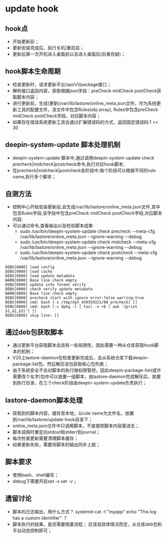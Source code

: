  
# update hook

## hook点

* 开始更新前；
* 更新安装完成后、执行关机|重启前；
* 更新后第一次开机进入桌面前以及进入桌面后(后者存疑)；

## hook脚本生命周期

* 检查更新时，请求更新平台/api/v1/package接口；
* 解析接口返回内容，获取根据json字段：preCheck midCheck postCheck获取脚本内容；
* 进行更新前，生成(更新)/var/lib/lastore/online_meta.json文件，作为系统更新工具的配置文件，该文件中包含Rules(obj array), Rules中包含preCheck midCheck postCheck字段，对应脚本内容；
* 如果存在错误系统更新工具会通过扩展错误码的方式，返回固定错误码:1 << 30

## deepin-system-update 脚本处理机制

* deepin-system-update 脚本中,通过调用deepin-system-update check precheck|midcheck|postcheck命令,执行对应hook脚本;
* 在precheck|midcheck|postcheck各阶段中,每个阶段可以根据不同的rule name,执行多个脚本；

## 自测方法

* 控制中心开始安装更新前,会生成/var/lib/lastore/online_meta.json文件,其中包含Rules字段,该字段中包含preCheck midCheck postCheck字段,对应脚本内容;
* 可以通过命令,查看输出以及检验脚本成果:
  * sudo /usr/bin/deepin-system-update check precheck  --meta-cfg /var/lib/lastore/online_meta.json --ignore-warning --debug
  * sudo /usr/bin/deepin-system-update check midcheck  --meta-cfg /var/lib/lastore/online_meta.json --ignore-warning --debug
  * sudo /usr/bin/deepin-system-update check postcheck  --meta-cfg /var/lib/lastore/online_meta.json --ignore-warning --debug

```
DEBU[0000] load config                                  
DEBU[0000] load cache                                   
DEBU[0000] load update metadata                         
WARN[0000] Base line check empty                        
DEBU[0000] update info format verify                    
DEBU[0000] check verify update metadata                 
WARN[0000] Base line check empty                        
DEBU[0000] precheck start with ignore error:false warring:true 
DEBU[0000] cmd: bash [-x /tmp/dyn_450359321/00_precheck] [] 
DEBU[0000] cmd: bash [-c dpkg -l | tail -n +6 | awk '{print $1,$2,$3}'] [] 
DEBU[0000] skip line: []              
```

## 通过deb包获取脚本

* 通过更新平台获取脚本会具有一些局限性，因此需要一种从仓库获取hook脚本的机制；
* V20上lastore-daemon在检查更新完成后，会从系统仓库下载deepin-package-list包，然后解压该包获取核心包列表；
* 由于系统安全不会对脚本的执行做权限管控，因此deepin-package-list(或许需要改个名字)包中可以放置一组脚本，由lastore-daemon完成解压后，放置到执行目录，在三个check阶段由deepin-system-update负责执行；

## lastore-daemon脚本处理

* 获取到的脚本内容，缓存至本地，以rule name为文件名，放置到/var/lib/lastore/update-hook目录下；
* online_meta.json文件中只调用脚本，不直接把脚本内容塞进去；
* 脚本调用时重定向stdout和stderr到journal；
* 每次检查更新需要清理脚本缓存；
* 如果更新失败，需要将脚本的输出同步上报；

## 脚本要求

* 使用bash、shell编写；
* debug下需要开启set -x set -v；

## 遗留讨论

* 脚本的日志输出，用什么方式？ systemd-cat -t "myapp" echo "This log has a custom identifier" ？
* 脚本执行的结果，是否需要阻塞流程； 应该视具体情况而定，从仓库deb包和平台动态控制即可；
